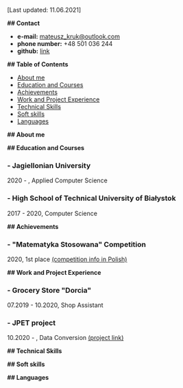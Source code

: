 [Last updated: 11.06.2021]

**## Contact**

- **e-mail:** mateusz_kruk@outlook.com
- **phone number:** +48 501 036 244
- **github:** [link](https://github.com/In1th)

**## Table of Contents**

- [About me](#about-me)
- [Education and Courses](#education-and-courses)
- [Achievements](#achievements)
- [Work and Project Experience](#work-and-project-experience)
- [Technical Skills](#technical-skills)
- [Soft skills](#soft-skills)
- [Languages](#languages)

**## About me**

**## Education and Courses**

### - Jagiellonian University
2020 -     , Applied Computer Science

### - High School of Technical University of Białystok
2017 - 2020, Computer Science

**## Achievements**

### - "Matematyka Stosowana" Competition
2020, 1st place
[(competition info in Polish)](https://signum.pb.edu.pl/konkurs/?page_id=32)

**## Work and Project Experience**

### - Grocery Store "Dorcia"
07.2019 - 10.2020, Shop Assistant

### - JPET project
10.2020 -        , Data Conversion
[(project link)](http://koza.if.uj.edu.pl/pet/)

**## Technical Skills**

**## Soft skills**

**## Languages**